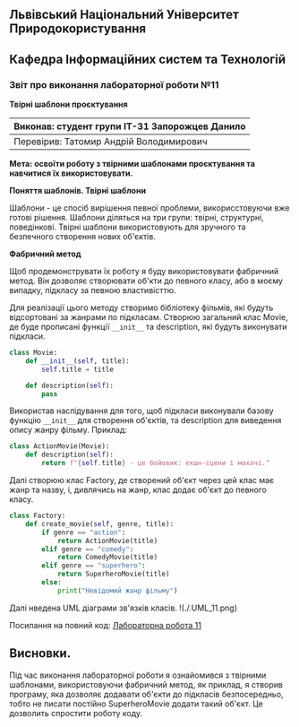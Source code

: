 ## Львівський Національний Університет Природокористування
## Кафедра Інформаційних систем та Технологій


### Звіт про виконання лабораторної роботи №11
**Твірні шаблони проєктування**


| Виконав: студент групи ІТ-31 Запорожцев Данило |
| ---------------------------------------------- |
| Перевірив: Татомир Андрій Володимирович        |

**Мета: освоїти роботу з твірними шаблонами проєктування та навчитися їх використовувати.**

**Поняття шаблонів. Твірні шаблони**

Шаблони - це спосіб вирішення певної проблеми, викорисстовуючи вже готові рішення.
Шаблони діляться на три групи: твірні, структурні, поведінкові.
Твірні шаблони використовують для зручного та безпечного створення нових об'єктів.

**Фабричний метод**

Щоб продемонструвати їх роботу я буду використовувати фабричний метод. Він дозволяє створювати об'кти до певного класу, або в моєму випадку, підкласу за певною властивісттю.

Для реалізації цього методу створимо бібліотеку фільмів, які будуть відсортовані за жанрами по підкласам.
Створюю загальний клас Movie, де буде прописані функції `__init__` та description, які будуть виконувати підкласи.
``` py
class Movie:
    def __init__(self, title):
        self.title = title

    def description(self):
        pass
```
Використав наслідування для того, щоб підкласи виконували базову функцію `__init__` для створення об'єктів, та description для виведення опису жанру фільму. Приклад:
``` py
class ActionMovie(Movie):
    def description(self):
        return f"{self.title} - це бойовик: екшн-сцени і махачі."
```
Далі створюю клас Factory, де створений об'єкт через цей клас має жанр та назву, і, дивлячись на жанр, клас додає об'єкт до певного класу.
``` py
class Factory:
    def create_movie(self, genre, title):
        if genre == "action":
            return ActionMovie(title)
        elif genre == "comedy":
            return ComedyMovie(title)
        elif genre == "superhero":
            return SuperheroMovie(title)
        else:
            print("Невідомий жанр фільму")
```
Далі нведена UML діаграми зв'язків класів.
!(./.UML_11.png)

Посилання на повний код:
[Лабораторна робота 11](./Creational_pattern.py)

## Висновки. 

 Під час виконання лабораторної роботи я ознайомився з твірними шаблонами, використовуючи фабричний метод, як приклад, я створив програму, яка дозволяє додавати об'єкти до підкласів безпосередньо, тобто не писати постійно SuperheroMovie додати такий об'єкт. Це дозволить спростити роботу коду.
